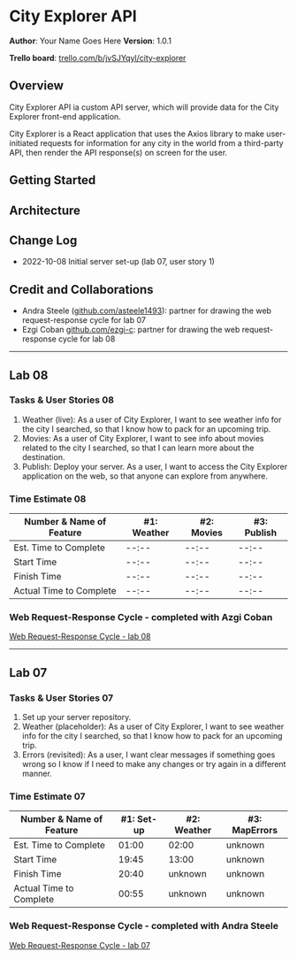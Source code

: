 # City Explorer API

**Author**: Your Name Goes Here
**Version**: 1.0.1

**Trello board**: [trello.com/b/jvSJYqyl/city-explorer](https://trello.com/b/jvSJYqyl/city-explorer)

## Overview

City Explorer API ia custom API server, which will provide data for the City Explorer front-end application.

City Explorer is a React application that uses the Axios library to make user-initiated requests for information for any city in the world from a third-party API, then render the API response(s) on screen for the user.

## Getting Started
<!-- What are the steps that a user must take in order to build this app on their own machine and get it running? -->

## Architecture
<!-- Provide a detailed description of the application design. What technologies (languages, libraries, etc) you're using, and any other relevant design information. -->

## Change Log

- 2022-10-08 Initial server set-up (lab 07, user story 1)

## Credit and Collaborations

- Andra Steele ([github.com/asteele1493](https://github.com/asteele1493)): partner for drawing the web request-response cycle for lab 07
- Ezgi Coban [github.com/ezgi-c](https://github.com/ezgi-c): partner for drawing the web request-response cycle for lab 08

---

## Lab 08

### Tasks & User Stories 08

1. Weather (live): As a user of City Explorer, I want to see weather info for the city I searched, so that I know how to pack for an upcoming trip.
2. Movies: As a user of City Explorer, I want to see info about movies related to the city I searched, so that I can learn more about the destination.
3. Publish: Deploy your server. As a user, I want to access the City Explorer application on the web, so that anyone can explore from anywhere.

### Time Estimate 08

| Number & Name of Feature | #1: Weather | #2: Movies | #3: Publish |
|--------------------------|------------|-------------|---------------|
| Est. Time to Complete    | --:-- | --:-- | --:-- |
| Start Time               | --:-- | --:-- | --:-- |
| Finish Time              | --:-- | --:-- | --:-- |
| Actual Time to Complete  | --:-- | --:-- | --:-- |

### Web Request-Response Cycle - completed with Azgi Coban

[Web Request-Response Cycle - lab 08](/public/images/request-response-lab08.jpg "Web Request-Response Cycle")

---

## Lab 07

### Tasks & User Stories 07

1. Set up your server repository.
2. Weather (placeholder): As a user of City Explorer, I want to see weather info for the city I searched, so that I know how to pack for an upcoming trip.
3. Errors (revisited): As a user, I want clear messages if something goes wrong so I know if I need to make any changes or try again in a different manner.

### Time Estimate 07

| Number & Name of Feature | #1: Set-up | #2: Weather | #3: MapErrors |
|--------------------------|------------|-------------|---------------|
| Est. Time to Complete    | 01:00 | 02:00 | unknown |
| Start Time               | 19:45 | 13:00 | unknown |
| Finish Time              | 20:40 | unknown | unknown |
| Actual Time to Complete  | 00:55 | unknown | unknown |

### Web Request-Response Cycle - completed with Andra Steele

[Web Request-Response Cycle - lab 07](/public/images/request-response-lab07.jpg "Web Request-Response Cycle")
